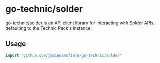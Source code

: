 go-technic/solder
=================

go-technic/solder is an API client library for interacting with Solder APIs,
defaulting to the Technic Pack's instance.

## Usage

```go
import "github.com/jamiemansfield/go-technic/solder"
```
